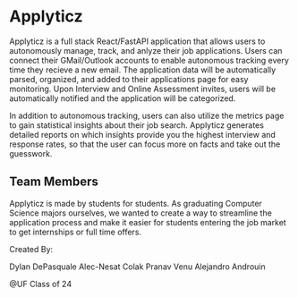 # Applyticz

Applyticz is a full stack React/FastAPI application that allows users to autonomously manage, track, and anlyze their job applications. Users can connect their GMail/Outlook accounts to enable autonomous tracking every time they recieve a new email. The application data will be automatically parsed, organized, and added to their applications page for easy monitoring. Upon Interview and Online Assessment invites, users will be automatically notified and the application will be categorized.

In addition to autonomous tracking, users can also utilize the metrics page to gain statistical insights about their job search. Applyticz generates detailed reports on which insights provide you the highest interview and response rates, so that the user can focus more on facts and take out the guesswork. 

## Team Members
Applyticz is made by students for students. As graduating Computer Science majors ourselves, we wanted to create a way to streamline the application process and make it easier for students entering the job market to get internships or full time offers.

Created By:

Dylan DePasquale
Alec-Nesat Colak
Pranav Venu
Alejandro Androuin

@UF Class of 24
